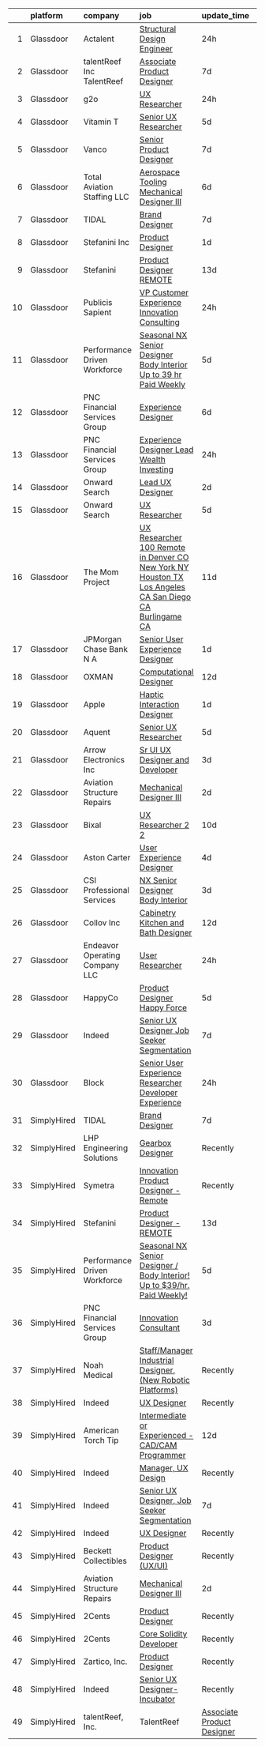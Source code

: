 

|    | platform    | company                         | job                                                                                                                                                                                                                                                                                                                                                                                                                                                                                                                                                                                                                                                                                                                                                                                                                                                                                                                                                                                                                                                                                                                                                                                                                                                                                                                                                                                  | update_time   | location        |
|---:|:------------|:--------------------------------|:-------------------------------------------------------------------------------------------------------------------------------------------------------------------------------------------------------------------------------------------------------------------------------------------------------------------------------------------------------------------------------------------------------------------------------------------------------------------------------------------------------------------------------------------------------------------------------------------------------------------------------------------------------------------------------------------------------------------------------------------------------------------------------------------------------------------------------------------------------------------------------------------------------------------------------------------------------------------------------------------------------------------------------------------------------------------------------------------------------------------------------------------------------------------------------------------------------------------------------------------------------------------------------------------------------------------------------------------------------------------------------------|:--------------|:----------------|
|  1 | Glassdoor   | Actalent                        | [Structural Design Engineer](https://www.glassdoor.com/partner/jobListing.htm?pos=108&ao=1110586&s=58&guid=00000182815e330db3ee27adf9f1bc2a&src=GD_JOB_AD&t=SR&vt=w&ea=1&cs=1_64343e0d&cb=1660027810940&jobListingId=1008060678199&cpc=1CBFC3E34E2A31FF&jrtk=3-0-1ga0lscq1khq3801-1ga0lscqhi4nf800-298540327e402893--6NYlbfkN0ChYVx_I3yfZ_JDY3EFoivtqvi_stwnZ_kRt8Dowt_l_d1ydueao4NE-oUleRJ4yhjFUHs5ZnXrFTiPbN8rBqXzmRXURaD8dYhLcceno7icdsHZlHIhFiDPM5daLp8ofTIaIl_Oz3_xjW5BVfBSvcw2amMY6Cz8N8XwphvWcq8DOS9PdfMEYBcsf90b7ddzjkn0m__7eV5XB1FjzIQQ5Z44uqQsd79ydZAgsjL1_J66htuei3CfjMv2yvS1iS1daoKGuPGEjf_PrQiSQNV86BrqGpifKPqRA14r4P2vppOddaUAf7umrzqp1YDlucC2oMPOm4Fb1YB4GYmNZ5qiTzsyqi9JaaX1w6hntfGwn1p11dX4ZY2vfrF6F5wS1mpTKqGZbGpkya3vJQLgzc-ssuGlYenRVioJTVqcTP9zopgpxnolQp_ydwXLljjUrHn9HoizDxXeUa_LjdBxYviL_-isOhGlQZz0_rXGJ97Cy2PH2aOi9Y5ir-ld-pO7HNtoyxKBEtlLXXa0r1Ok49TwHRFofw2L_JnPnBxsFKxQVBeD_npmK2yaVfsKMlemnkmPS2kXNhaLLEKzdnyiTjUlzsoXvmvZ-pd9HT7OGjJPsQ4G_bfBjDkX-feph1MuhtYkckgOSI8EIm0QUcF1K18KHIsqRKd1KPzJdQ7rVV69iBEMyeK-6eZkHSDk7gO870Hm__owphWCvNk9BwLH-0pGv33MXgqBgw92xgBNQaldn2BDWfujAOORna5RH6NEqDhsnGstYN4ebTU6r8UBNHzg86HMn4MDzMOKfTSUlkogL88n85OHNlm8J9p5qHadhLjIUbHYWYVfMBhMWHM__XGffyTfkPrQw4IhLv920CtKk6mZJBDnSR2F6ALorAvSWjRQcudrY9HB0dY6Khi47_hTu9e7fFbKc8RhD65q7pOfiu0YJIwwyTLSh3cn1IDuMShuKFkYPNsfTIybAkFVSmobN6U5acq82FFlwsQplSY0JLtcYw%3D%3D)    | 24h           | Ridley Park, PA |
|  2 | Glassdoor   | talentReef  Inc    TalentReef   | [Associate Product Designer](https://www.glassdoor.com/partner/jobListing.htm?pos=112&ao=1136043&s=58&guid=00000182815e330db3ee27adf9f1bc2a&src=GD_JOB_AD&t=SR&vt=w&cs=1_ab4b59e4&cb=1660027810941&jobListingId=1008043502935&jrtk=3-0-1ga0lscq1khq3801-1ga0lscqhi4nf800-c3207817c4df94fb-)                                                                                                                                                                                                                                                                                                                                                                                                                                                                                                                                                                                                                                                                                                                                                                                                                                                                                                                                                                                                                                                                                          | 7d            | Denver, CO      |
|  3 | Glassdoor   | g2o                             | [UX Researcher](https://www.glassdoor.com/partner/jobListing.htm?pos=120&ao=1136043&s=58&guid=00000182815e330db3ee27adf9f1bc2a&src=GD_JOB_AD&t=SR&vt=w&cs=1_968e0554&cb=1660027810942&jobListingId=1008061203757&jrtk=3-0-1ga0lscq1khq3801-1ga0lscqhi4nf800-202fcdfb3e7bbcab-)                                                                                                                                                                                                                                                                                                                                                                                                                                                                                                                                                                                                                                                                                                                                                                                                                                                                                                                                                                                                                                                                                                       | 24h           | Columbus, OH    |
|  4 | Glassdoor   | Vitamin T                       | [Senior UX Researcher](https://www.glassdoor.com/partner/jobListing.htm?pos=110&ao=1110586&s=58&guid=00000182815e330db3ee27adf9f1bc2a&src=GD_JOB_AD&t=SR&vt=w&cs=1_2f5151d5&cb=1660027810940&jobListingId=1008050982766&cpc=334ABAF5D42DC775&jrtk=3-0-1ga0lscq1khq3801-1ga0lscqhi4nf800-1200f6927eaa51f5--6NYlbfkN0DMrcEu7yrtATojKJA7cEzGQ3FdRGWLh0CZQInL4ECGI6k5tN82kdM0OKoro5eXmjo25juUC15Bn_5FvpvryvsrTLUL2oDjCcrQC04tAygTwCOHWWIXXUrE7H70wm1oIINCoA90hGUIv0GH0S6mX26R4nvW9OaQClBfjsAi7lh3irLm-MtsjqBo1w1OyKsMUsXqxpFd3nxlcmb6H5e8q5o5cfKgyHw28ehY4wc8jEriBNBUqGWFTp35NunGrQimSY2bBFMdu6Elv1LiFZTm8K_-S8LOArMZEEDRXUu7JI-M0Gk_I0Xa0uHNNrpDuuKkg_aIgDFXrlFFr8xtCCcBrSOt-QyyOwcWPkzR7ki8iubP25wt61Zbtt8rSLEkqsz18M_f0VBYmF7jyNnwQR2636CnZF0BHglU3iIIBHkI5uBAj9SRaxFgkZevuWY5ok3IYpdhhdVRbFjY-Pd5Pnzf1ZDQBbftxwPKFCw%3D)                                                                                                                                                                                                                                                                                                                                                                                                                                                                                                                                                             | 5d            | Remote          |
|  5 | Glassdoor   | Vanco                           | [Senior Product Designer](https://www.glassdoor.com/partner/jobListing.htm?pos=126&ao=1136043&s=58&guid=00000182815e330db3ee27adf9f1bc2a&src=GD_JOB_AD&t=SR&vt=w&cs=1_2bf88bb4&cb=1660027810942&jobListingId=1008045533969&jrtk=3-0-1ga0lscq1khq3801-1ga0lscqhi4nf800-edf5500286d90d1a-)                                                                                                                                                                                                                                                                                                                                                                                                                                                                                                                                                                                                                                                                                                                                                                                                                                                                                                                                                                                                                                                                                             | 7d            | Remote          |
|  6 | Glassdoor   | Total Aviation Staffing  LLC    | [Aerospace Tooling Mechanical Designer III](https://www.glassdoor.com/partner/jobListing.htm?pos=118&ao=1136043&s=58&guid=00000182815e330db3ee27adf9f1bc2a&src=GD_JOB_AD&t=SR&vt=w&ea=1&cs=1_8de34683&cb=1660027810941&jobListingId=1008048584367&jrtk=3-0-1ga0lscq1khq3801-1ga0lscqhi4nf800-c688717db28de810-)                                                                                                                                                                                                                                                                                                                                                                                                                                                                                                                                                                                                                                                                                                                                                                                                                                                                                                                                                                                                                                                                      | 6d            | Detroit, MI     |
|  7 | Glassdoor   | TIDAL                           | [Brand Designer](https://www.glassdoor.com/partner/jobListing.htm?pos=111&ao=1136043&s=58&guid=00000182815e330db3ee27adf9f1bc2a&src=GD_JOB_AD&t=SR&vt=w&cs=1_8c3c58df&cb=1660027810940&jobListingId=1008046109956&jrtk=3-0-1ga0lscq1khq3801-1ga0lscqhi4nf800-eaaac7ea9afa7278-)                                                                                                                                                                                                                                                                                                                                                                                                                                                                                                                                                                                                                                                                                                                                                                                                                                                                                                                                                                                                                                                                                                      | 7d            | New York, NY    |
|  8 | Glassdoor   | Stefanini  Inc                  | [Product Designer](https://www.glassdoor.com/partner/jobListing.htm?pos=122&ao=1136043&s=58&guid=00000182815e330db3ee27adf9f1bc2a&src=GD_JOB_AD&t=SR&vt=w&ea=1&cs=1_db5f9cc5&cb=1660027810942&jobListingId=1008059109791&jrtk=3-0-1ga0lscq1khq3801-1ga0lscqhi4nf800-cca17383ba68e024-)                                                                                                                                                                                                                                                                                                                                                                                                                                                                                                                                                                                                                                                                                                                                                                                                                                                                                                                                                                                                                                                                                               | 1d            | Dearborn, MI    |
|  9 | Glassdoor   | Stefanini                       | [Product Designer   REMOTE](https://www.glassdoor.com/partner/jobListing.htm?pos=121&ao=1136043&s=58&guid=00000182815e330db3ee27adf9f1bc2a&src=GD_JOB_AD&t=SR&vt=w&ea=1&cs=1_1c10ee71&cb=1660027810942&jobListingId=1008031185723&jrtk=3-0-1ga0lscq1khq3801-1ga0lscqhi4nf800-603b02cc24df940a-)                                                                                                                                                                                                                                                                                                                                                                                                                                                                                                                                                                                                                                                                                                                                                                                                                                                                                                                                                                                                                                                                                      | 13d           | Remote          |
| 10 | Glassdoor   | Publicis Sapient                | [VP Customer Experience   Innovation Consulting](https://www.glassdoor.com/partner/jobListing.htm?pos=130&ao=1136043&s=58&guid=00000182815e330db3ee27adf9f1bc2a&src=GD_JOB_AD&t=SR&vt=w&cs=1_11b798de&cb=1660027810942&jobListingId=1008061789372&jrtk=3-0-1ga0lscq1khq3801-1ga0lscqhi4nf800-6f4aad5935b929a5-)                                                                                                                                                                                                                                                                                                                                                                                                                                                                                                                                                                                                                                                                                                                                                                                                                                                                                                                                                                                                                                                                      | 24h           | Boston, MA      |
| 11 | Glassdoor   | Performance Driven Workforce    | [Seasonal NX Senior Designer   Body Interior  Up to  39 hr  Paid Weekly ](https://www.glassdoor.com/partner/jobListing.htm?pos=101&ao=1110586&s=58&guid=00000182815e330db3ee27adf9f1bc2a&src=GD_JOB_AD&t=SR&vt=w&ea=1&cs=1_00f7523b&cb=1660027810939&jobListingId=1008050454870&cpc=52D3555E595CCC3C&jrtk=3-0-1ga0lscq1khq3801-1ga0lscqhi4nf800-ab71d20a5b18ee41--6NYlbfkN0Dq7wNF6jtLSy1OOYImMj30m8766OlcFNaTQzBYMmYZTRsEBKSn0giEyxH-1f0xX1YOqYBCxATsfRQEnT0NH5f9FW7_Mf--eRn7OUz2ERx-95yHyYbIwbEfsHX17XpPl4rLIpMJ6Ui7TM6z2kX_5FpaYQ5Cl6feZwljN4TlL9c1ldBpycCaV6TjBjCLUBSdiFq_AgnMKvW6oTF2Kf90oq0Qk_XeLfKOcfGtg6WdrmbNbEB9dLD-xmv8yAg9q6gywRk-xq8GQvtLddYZpRPTIT94KA5QIrOdxqKrwJB37DG8ssKaxT1tT4NkeKkdgTz7XKhnF752jHSYRzokcTDJ9DN7gsTQ4qDdz-u5gI_n6QzKfUw4cw5Iv4zkd2g7wZ3Yt365VVTkTC2R49zhk30Ox5Z3H6SdezYSBX1AJtLmg8aL4IJu7MiDypkGfYFBJkawwnkxhljbC5LMm27mAVZOP8BckjNR6jmbreNQcOak2ADdmeWUyqmYwltGqVWTCvs-YCrpfpPBL2f510szFIURvdydCtBX-aqELNm4PnK2J1AibiIINRdPJR28t9Gtq5fCAUs%3D)                                                                                                                                                                                                                                                                                                                                                                                                     | 5d            | Livonia, MI     |
| 12 | Glassdoor   | PNC Financial Services Group    | [Experience Designer](https://www.glassdoor.com/partner/jobListing.htm?pos=115&ao=1136043&s=58&guid=00000182815e330db3ee27adf9f1bc2a&src=GD_JOB_AD&t=SR&vt=w&cs=1_b728bb78&cb=1660027810941&jobListingId=1008047238860&jrtk=3-0-1ga0lscq1khq3801-1ga0lscqhi4nf800-82b1a30bb8d70820-)                                                                                                                                                                                                                                                                                                                                                                                                                                                                                                                                                                                                                                                                                                                                                                                                                                                                                                                                                                                                                                                                                                 | 6d            | Pittsburgh, PA  |
| 13 | Glassdoor   | PNC Financial Services Group    | [Experience Designer Lead   Wealth   Investing](https://www.glassdoor.com/partner/jobListing.htm?pos=124&ao=1136043&s=58&guid=00000182815e330db3ee27adf9f1bc2a&src=GD_JOB_AD&t=SR&vt=w&cs=1_24e1e0ba&cb=1660027810942&jobListingId=1008061519323&jrtk=3-0-1ga0lscq1khq3801-1ga0lscqhi4nf800-de13e6c5916b0797-)                                                                                                                                                                                                                                                                                                                                                                                                                                                                                                                                                                                                                                                                                                                                                                                                                                                                                                                                                                                                                                                                       | 24h           | Pittsburgh, PA  |
| 14 | Glassdoor   | Onward Search                   | [Lead UX Designer](https://www.glassdoor.com/partner/jobListing.htm?pos=102&ao=1110586&s=58&guid=00000182815e330db3ee27adf9f1bc2a&src=GD_JOB_AD&t=SR&vt=w&cs=1_a63da6da&cb=1660027810938&jobListingId=1008057336493&cpc=41F4513DE90102B9&jrtk=3-0-1ga0lscq1khq3801-1ga0lscqhi4nf800-2fe85bb97f3f634f--6NYlbfkN0B7YoEZZ2QAGDyEGGmBPAUWSHc1Mt3sMCn9FehKcWA3w7gs-9AXM_DVLctndGAQcMvJsQFKfhDrMP9mJ6Bt2mgazmULIA7Ey99oJsI4jW08FqyuvnyeXPiYJ-mw7Guh-veRBABEHgxKSR79ZJ-iO4FxBmlxiC5ighRO6-HDhTgZk8WvyQ2sW_1_Iwyotp7lN19nFZYUMUQwv3owGch2l-jRTwnjjQWEaT9mIoKcmKsSAWCCwxFdeCvorJX3MVb7D2uCUERTdoLMGhP8185qv15o3IHic67avguCvOD1YF47JpgAxjq5cNU5IEVSCK0aRSv3eVDNSKvM3KUyszeAynkNgYNYWhMBPPwkYj4VDXuuniwIFqUbwW1zOBIqq0jpmqm45BdZuYVnO8XV1d5-d_1z4PQrtNVcsCeMaTxP4I4YThhhDDsz_s0dHt7qEF9LK5Q67BJ7BTN0VAcwGr6klovdAW7a2VzbTZlu5I8A1zZAMUZ9oKnxVp5D3r1ipKkKPW5Sb9r1GaT4A2tRH9mt-QNOT_flj9ZxamE3yx6v1togBUAs_AVSVI1Rn_1ChYUPfKC1yvASQduhDu6xkeAKybqnRrqJRr-zgu5sHdWvVEdafQXZrMfnKin71pr6eP32DoJ0fQNVnt6Pg52VaXQhZmjj1886KSuW5gWQ8RDr-aCBeX5dazSDGvUimvCcwHwSm_buY3Ogcmyo_R9EVsPzrYTqfStOViwpKQMVSEsiMM03ugFHsYPh5LF3923CRUxmhNEOTf8NY3vP27lFJgv7zv16g_7Y2IhkIzaMACeexrl-jj-LiieCzDKsqzxvl-M56Qc4s9yuiPo9HuCnaBfSL8umXZbS6R7psh6Cz9xyl-cn7czBAZnSlph5uUHnWIcaHvwmEYjZB0FYQoA4M8H6A_49-Yu3pB17utgQOsKTKoH98I87kdfRLItPEx9BB1DTGhyrpX6oYt4-hoi8JqySgYWzOBU2p2TFMC2beH90eq5DtnQdpLFuAcwNoiViWMOmsMw%3D) | 2d            | Boston, MA      |
| 15 | Glassdoor   | Onward Search                   | [UX Researcher](https://www.glassdoor.com/partner/jobListing.htm?pos=109&ao=1110586&s=58&guid=00000182815e330db3ee27adf9f1bc2a&src=GD_JOB_AD&t=SR&vt=w&cs=1_fdfeb9f5&cb=1660027810940&jobListingId=1008049690845&cpc=1CBFC3E34E2A31FF&jrtk=3-0-1ga0lscq1khq3801-1ga0lscqhi4nf800-a94c2da48eea65ce--6NYlbfkN0B7YoEZZ2QAGDyEGGmBPAUWSHc1Mt3sMCn9FehKcWA3w0jw7EbYYLNYdQbp0yVH2fvDc3Zq6nqyhJnfCf-CACtZ-qJPNQs4SRKRjzH8dfxoNaXjFK_kxgkdhuYSm77GvzoS_ok44d4aPhXSmV6_tjBjKFAME4au07L_P1I6t-SpKyaVYlhaceua-auyYFbzL1O8V6K0bJJgoKSQHaqlunB_DQoNCrVdhepOh7BsqqYOqbb2sXgi2x-wvUoVwq9G83gEP4jLgfK12P7MGzqA1V1B6RddVt5GZc--qILAB_B-w4O4E5CgGcrT1kJomP1d8FDJRh-B5D6727ultoiwEbkb9J2se0Am5rX1JVIzRcY6Y25jY-cNWPUMml0oWVtIa_W51vQGnvqoVso246cmWsDkLbZq6f0fZEX58U7m0QurdhuQOr94Dq_RBPbuX0MvBtqv5GQwGzGV1CzqBFm-0rkShjqQrfOI6YflqxFLRvqcYFG8R33DPa05jbMk8_C9iyG8kqPcSGbT4dAjG6ZiYOwwhePTGmcXoS-yiLYIC7iUCkXzw7GDLIhBXgQbN6gdPe3z9HRJ86zU0TQp6aX7jSPvWqBrGjnGz-4r0hOHOghgucnbPDYmQAnrfltX8IEdK_metmlPCj_kQUaIe1iTfBldq8ziZiL_499Hi2LM1eAxkNTSKvttbmnCdknMiOoO_SU0ntLuyyn5P1BXsjSBwRG3Cd4NojHKoZT4uFe7Z0Ciljha0myifokMFBDIqf0OKVYnlf9beB58H9cZfIJfZo9kA6cK2KKQaTawTiO8D0HvaUKxJPOhFgxDZqND_x3EgPgIUrSZATslKo5TvhkMa2EeDri3JymArzt04yIpm2AYH-grzgy4sdT6WsDd8srqaReDxDEcYfYk4xUNvz5iVkL0FWUdd2LKb_Fd7vw5CEsM9DIua6o5fLy5HO1Zq_MlsgjQtfVJn46MRqD2aJRH2bS_xgz5I3jNM7tDwSWMCC1jrw%3D%3D)                      | 5d            | Boston, MA      |
| 16 | Glassdoor   | The Mom Project                 | [UX Researcher  100  Remote in Denver  CO  New York  NY  Houston  TX  Los Angeles  CA  San Diego  CA  Burlingame  CA ](https://www.glassdoor.com/partner/jobListing.htm?pos=104&ao=1110586&s=58&guid=00000182815e330db3ee27adf9f1bc2a&src=GD_JOB_AD&t=SR&vt=w&cs=1_367bb017&cb=1660027810939&jobListingId=1008034968036&cpc=84DBBAA61F05C438&jrtk=3-0-1ga0lscq1khq3801-1ga0lscqhi4nf800-67172432695b284b--6NYlbfkN0BDp_epf89aHDQhKpPegNJQ_ldQpEFZQsM9OcONMGxWx6pU56EKHF58QjVdAUvn2gXbir20QHWRLNwdvRc3_NIGqJ-s9orVohzQ1eBZAEMF8feyYqvQOp_ymqfL4B7zGZu4pnTpy7cWuCNrkPyTgz6AUWGiur08UrlqpByqfLO4_6Q0VWQySabgXUobcs_fsjogU3AmXF6zmy5hR6emJCq0ttPy_6WjO6xjvdFnFi5MC9F_T6Md1Cj71FbokEYI-nG5pge-gnvFc4DCd4wy2svw7eVMSVyUpr6CnWR5iD6rBoPgM4XHOSBtP50cr1Ace0qqzn6F1C9xKBfv1LgxAKjl1T8RkbuAMAVbia9qx5MJKnYZkmvIsV-nlAyPPelNVeZTNlJrHzwCrpANpR667XyeH-6hV8e6ScI7NPHCkH1ib2o-zy_WzFPWhDe5RJpa6TXpAy3eYeLzqvSqjp8Ga_kqbn06SUTg8yAN8ozth7S6sCqtkhpuYmbwwnPVct7bYjEqxoWs21yv6rQPg8BPpKz7zlxhs51-4CweZTV2J-jGledeywJQA1nOwFIxbAj62y6jVJzoSFVxSg%3D%3D)                                                                                                                                                                                                                                                                                                                                               | 11d           | Houston, TX     |
| 17 | Glassdoor   | JPMorgan Chase Bank  N A        | [Senior User Experience Designer](https://www.glassdoor.com/partner/jobListing.htm?pos=127&ao=1136043&s=58&guid=00000182815e330db3ee27adf9f1bc2a&src=GD_JOB_AD&t=SR&vt=w&cs=1_40d500e5&cb=1660027810942&jobListingId=1008059216003&jrtk=3-0-1ga0lscq1khq3801-1ga0lscqhi4nf800-4635ccbdd7213e58-)                                                                                                                                                                                                                                                                                                                                                                                                                                                                                                                                                                                                                                                                                                                                                                                                                                                                                                                                                                                                                                                                                     | 1d            | Chicago, IL     |
| 18 | Glassdoor   | OXMAN                           | [Computational Designer](https://www.glassdoor.com/partner/jobListing.htm?pos=116&ao=1136043&s=58&guid=00000182815e330db3ee27adf9f1bc2a&src=GD_JOB_AD&t=SR&vt=w&cs=1_7d27991f&cb=1660027810941&jobListingId=1008033942178&jrtk=3-0-1ga0lscq1khq3801-1ga0lscqhi4nf800-848e2986704e05c3-)                                                                                                                                                                                                                                                                                                                                                                                                                                                                                                                                                                                                                                                                                                                                                                                                                                                                                                                                                                                                                                                                                              | 12d           | New York, NY    |
| 19 | Glassdoor   | Apple                           | [Haptic Interaction Designer](https://www.glassdoor.com/partner/jobListing.htm?pos=114&ao=1136043&s=58&guid=00000182815e330db3ee27adf9f1bc2a&src=GD_JOB_AD&t=SR&vt=w&cs=1_e4661cb0&cb=1660027810941&jobListingId=1008059355189&jrtk=3-0-1ga0lscq1khq3801-1ga0lscqhi4nf800-dc6ebfcb211a61cf-)                                                                                                                                                                                                                                                                                                                                                                                                                                                                                                                                                                                                                                                                                                                                                                                                                                                                                                                                                                                                                                                                                         | 1d            | Cupertino, CA   |
| 20 | Glassdoor   | Aquent                          | [Senior UX Researcher](https://www.glassdoor.com/partner/jobListing.htm?pos=105&ao=1110586&s=58&guid=00000182815e330db3ee27adf9f1bc2a&src=GD_JOB_AD&t=SR&vt=w&cs=1_3732dbae&cb=1660027810939&jobListingId=1008051208353&cpc=451933188B21919D&jrtk=3-0-1ga0lscq1khq3801-1ga0lscqhi4nf800-703d341d7d342d9c--6NYlbfkN0DMrcEu7yrtATojKJA7cEzGQ3FdRGWLh0CZQInL4ECGI9gD0Wolx9R2EDT7B77c2cRSY10wi-ePXOJg8nIu_ibrbHRamPzJmmrf-cgfHP2MYPuFr3C6FYWCt61aKloC0ogvAb_8L5f2BdltsHItqfiMWyZt7klUMZcB88DRRep0s7zytPcFUIc03_bq9KxM7vGcB_DfbCjJGh_fEhbQGT1GCXOdbQ46d5DQ9s3v_Me870WuLnsauiKeTHNYKdO-nxuIsccfUBcKX94AgzzWEIrY-q7wqO__2zZRYxZWXC7NlmEI-6VHWh_xAybjaR1ebN-NAPcwyVWgAt0WR2GIi8DiVz5c77B5-9p_8XlIaVA9HJUO1MWY40A-5EC1orfM_uyp9gpFyE8Mn5jQBX5a2rCh14nfgfDsf_yB9Oi809FQ4CDOT4Ak8SAFOUCjBnsS7IxmMUS0jljJbP_UsXgC3c5J)                                                                                                                                                                                                                                                                                                                                                                                                                                                                                                                                                                           | 5d            | Remote          |
| 21 | Glassdoor   | Arrow Electronics  Inc          | [Sr UI UX Designer and Developer](https://www.glassdoor.com/partner/jobListing.htm?pos=106&ao=1110586&s=58&guid=00000182815e330db3ee27adf9f1bc2a&src=GD_JOB_AD&t=SR&vt=w&cs=1_a9f6e375&cb=1660027810939&jobListingId=1008056065835&cpc=4F748F1840550ABC&jrtk=3-0-1ga0lscq1khq3801-1ga0lscqhi4nf800-47affdec83da1e62--6NYlbfkN0DU7nQRDbH4s4aLIJcXdF8O4sVsxvpk95xASanc1ljvNUK9W2Ghb2zU1DyG5cANs0biYU88GwOLmJM6RFoZR5xYloxRlfepSO6ZCUygYdMDUA_g2Qi-Tel9ufo5MWGPVuarPqz4aO3E87yiA8A-pwX4VtdLX5vqf7g35dG3iH90hVMVCtLp0TzZzMSI7YSh6aR-RH-kmK6mYSQB0qwlZOyb5tukixJdF_-L5UD6kZUagIHnLlbUcMjIkNZBUmDfU1SY3q1Zh8D7LmNo-j2Sb6Dg5xBJlDWkuHRbEoT268-tu4aFuGhXBipBlK7fTiNyjueUDDAebxq1iH7WvCh-dN-cHOorA5QaCBMGZEM0IMSyVntG2aoRPbVKP30xyfzn1W45fK8TFta8Q04MJ98SzkX4WyojW1RUeArPDxKnc99F4yVhmDZpQyOjGKeplxA0onOAckCpvJhox7GtGQgTzYVnqWj6_mh9s2qICEO-t2-Dg8-rCmqAQ3idwOKFNICTtwkCNkNzqS4EiWjUQIUxaN2hFjmpoQRe_ETBlkrOHeYiJQKq7QltiwbM)                                                                                                                                                                                                                                                                                                                                                                                                                                                                | 3d            | Londonderry, NH |
| 22 | Glassdoor   | Aviation Structure Repairs      | [Mechanical Designer III](https://www.glassdoor.com/partner/jobListing.htm?pos=113&ao=1136043&s=58&guid=00000182815e330db3ee27adf9f1bc2a&src=GD_JOB_AD&t=SR&vt=w&ea=1&cs=1_37698900&cb=1660027810941&jobListingId=1008057182793&jrtk=3-0-1ga0lscq1khq3801-1ga0lscqhi4nf800-1afe14cc36ec53ce-)                                                                                                                                                                                                                                                                                                                                                                                                                                                                                                                                                                                                                                                                                                                                                                                                                                                                                                                                                                                                                                                                                        | 2d            | Macomb, MI      |
| 23 | Glassdoor   | Bixal                           | [UX Researcher  2 2 ](https://www.glassdoor.com/partner/jobListing.htm?pos=128&ao=1136043&s=58&guid=00000182815e330db3ee27adf9f1bc2a&src=GD_JOB_AD&t=SR&vt=w&cs=1_42369203&cb=1660027810942&jobListingId=1008037926238&jrtk=3-0-1ga0lscq1khq3801-1ga0lscqhi4nf800-c85373c387c37d19-)                                                                                                                                                                                                                                                                                                                                                                                                                                                                                                                                                                                                                                                                                                                                                                                                                                                                                                                                                                                                                                                                                                 | 10d           | Remote          |
| 24 | Glassdoor   | Aston Carter                    | [User Experience Designer](https://www.glassdoor.com/partner/jobListing.htm?pos=107&ao=1110586&s=58&guid=00000182815e330db3ee27adf9f1bc2a&src=GD_JOB_AD&t=SR&vt=w&ea=1&cs=1_545a277b&cb=1660027810940&jobListingId=1008053786189&cpc=654405A9B1E0A9F5&jrtk=3-0-1ga0lscq1khq3801-1ga0lscqhi4nf800-5e957ba5b4b46f4e--6NYlbfkN0ChYVx_I3yfZ_JDY3EFoivtqvi_stwnZ_kRt8Dowt_l_d1ydueao4NEv8X4QANiVn9JD5vvckC5i6j0rfTBqpcgvy67pi6iZNUP5V4TH5-RhQfJ11Bqifcd3lodHg1crcsyRt1zhCtqBW2yUB667GHysvFzVzXlu0FrQVEsPUdBoCxalFU2sA6UawQSGGnd4M8Amcw_lcL5zhIPkt6NU0QmV70yWu9mIpvXWc2voWovLeGnzbLzPrH6wTPTz9BMavWIt2FVwZn5pzx5o6HgHgzJTvXqAbbwdmhUJkKwv_NjwI3bBwsISL0YGnePCO1uroaOtYRQ5nyzT9ASmuA21_KMjQLy0k5EDZkSzk2FQOkb8D6_26oaifzljEVw3WmEa01d7MJd_0dBgyScJXmWDNVK_bLQlSsYriwfpRtcyHB9vREm7uC1vH-ObcXpXE9SzfcstmTcn4CPgzggRCUs-pt55yteqffzfDRJMstR8_Hda8JTiNv3QyVfu5rElxXMrFZmP_matpkvId6nT-JV-l4D7yXLt-MWBGQm_YJQ8Sj72e88DzQLuJSxJT5NX7pza-pSsIvuASjq5ZEGm9sAib1P6vavijXb5XOr653p5BNc6MFeF2MekdCWmIL3bD5d3tQxK_sdrRbv3qRafjZs6oyjUaKa0chAX-fy1eVGzE2S_11-w9AvWmSwtZWOjore69Tmj_BDdIoooCUPeLgHAS4_zk7dDpC979XGwSHa008Ux1vUsrYgArqk_NVOA1c935ymZLK358VCVc5jxBa97GDobL4VSLZeGcAI5WhQTLv6Uitmlqjk_eqH4FQpjCEkthHlGJBnK3NG6YTEoY_8nPH3eOOSoXQ2_Zlo6q2DKCJ5p5o-FggFMRbmBaTHnHyl5IxAQvwU048I8EqyFHee-aZ55V1OmKOdLmS2xciClL0CDKvNAq8za8TNauNooqZOrj8T-nwchltOPA%3D%3D)                                      | 4d            | Brooklyn, NY    |
| 25 | Glassdoor   | CSI Professional Services       | [NX Senior Designer Body Interior](https://www.glassdoor.com/partner/jobListing.htm?pos=117&ao=1136043&s=58&guid=00000182815e330db3ee27adf9f1bc2a&src=GD_JOB_AD&t=SR&vt=w&ea=1&cs=1_359e0b54&cb=1660027810941&jobListingId=1008056015441&jrtk=3-0-1ga0lscq1khq3801-1ga0lscqhi4nf800-b6d6765d476f3095-)                                                                                                                                                                                                                                                                                                                                                                                                                                                                                                                                                                                                                                                                                                                                                                                                                                                                                                                                                                                                                                                                               | 3d            | Livonia, MI     |
| 26 | Glassdoor   | Collov Inc                      | [Cabinetry  Kitchen and Bath Designer](https://www.glassdoor.com/partner/jobListing.htm?pos=129&ao=1136043&s=58&guid=00000182815e330db3ee27adf9f1bc2a&src=GD_JOB_AD&t=SR&vt=w&ea=1&cs=1_95cc2ac3&cb=1660027810947&jobListingId=1008033756043&jrtk=3-0-1ga0lscq1khq3801-1ga0lscqhi4nf800-36c463b7fc248d4c-)                                                                                                                                                                                                                                                                                                                                                                                                                                                                                                                                                                                                                                                                                                                                                                                                                                                                                                                                                                                                                                                                           | 12d           | Los Angeles, CA |
| 27 | Glassdoor   | Endeavor Operating Company  LLC | [User Researcher](https://www.glassdoor.com/partner/jobListing.htm?pos=125&ao=1136043&s=58&guid=00000182815e330db3ee27adf9f1bc2a&src=GD_JOB_AD&t=SR&vt=w&cs=1_0967507c&cb=1660027810942&jobListingId=1008060385314&jrtk=3-0-1ga0lscq1khq3801-1ga0lscqhi4nf800-77f36a4c45207d54-)                                                                                                                                                                                                                                                                                                                                                                                                                                                                                                                                                                                                                                                                                                                                                                                                                                                                                                                                                                                                                                                                                                     | 24h           | New York, NY    |
| 28 | Glassdoor   | HappyCo                         | [Product Designer   Happy Force](https://www.glassdoor.com/partner/jobListing.htm?pos=119&ao=1136043&s=58&guid=00000182815e330db3ee27adf9f1bc2a&src=GD_JOB_AD&t=SR&vt=w&ea=1&cs=1_0296b0b9&cb=1660027810942&jobListingId=1008051268876&jrtk=3-0-1ga0lscq1khq3801-1ga0lscqhi4nf800-593a1be306523794-)                                                                                                                                                                                                                                                                                                                                                                                                                                                                                                                                                                                                                                                                                                                                                                                                                                                                                                                                                                                                                                                                                 | 5d            | Remote          |
| 29 | Glassdoor   | Indeed                          | [Senior UX Designer  Job Seeker Segmentation](https://www.glassdoor.com/partner/jobListing.htm?pos=103&ao=1110586&s=58&guid=00000182815e330db3ee27adf9f1bc2a&src=GD_JOB_AD&t=SR&vt=w&cs=1_0b5be286&cb=1660027810939&jobListingId=1008045137917&cpc=56C4EA4A1A191A49&jrtk=3-0-1ga0lscq1khq3801-1ga0lscqhi4nf800-af48508456899348--6NYlbfkN0CiRNM7CVr8YueLFKlzwbFWI0o7IjV438l4sVrvKZ0flpURU_mqoI8EbsK64YRr3OBxamdZgdgkoza8v0a3MFieM377GjgT9XR7E3WLK0vRmBVo8F0ptwlr6nwM_zpcMnccqgRmHdyuwXmXoGaVEwdFkY6wK8aZ_mg6P3a0pju5CjYy_8HlE8jR_HieATOU9Utpdg9bLCk_HbpusQ9C9CtYkeHwcJ5RzRrNVUyONJZmU_CIKiTslVKfYkbzqLLoXRC6CIzcIHs-__ccL4Ln8a4c1qPWCn5eYS3R5Y-vh4f5eHTHHRtBLp_cV_jU9H1wkGJAqeRPuFXAdrFWYqxiYNUMIWksYc8emLSruSfAsK-XRWAB9BLWtZBdYf-zSu6Dn5hzAXVLDfo7OVbihnf0nXZt6QHrf-Zd1I_pfMCeI5xGXKBqnjd2eKI2fi5cYC5rDW6rFxwwDsDa0obK5244OvezSty8V9kHjPygY04oVSIdM1KI3y26B1vfjKYU2CbDYFSKFDGDivyT10Q4ZmKbE9aqdHIWF9yY1hKyFZVqc0BgZQ%3D%3D)                                                                                                                                                                                                                                                                                                                                                                                                                                                        | 7d            | Seattle, WA     |
| 30 | Glassdoor   | Block                           | [Senior User Experience Researcher  Developer Experience](https://www.glassdoor.com/partner/jobListing.htm?pos=123&ao=1136043&s=58&guid=00000182815e330db3ee27adf9f1bc2a&src=GD_JOB_AD&t=SR&vt=w&cs=1_7ec619ae&cb=1660027810942&jobListingId=1008061789383&jrtk=3-0-1ga0lscq1khq3801-1ga0lscqhi4nf800-f7d98334f4dfb12a-)                                                                                                                                                                                                                                                                                                                                                                                                                                                                                                                                                                                                                                                                                                                                                                                                                                                                                                                                                                                                                                                             | 24h           | New York, NY    |
| 31 | SimplyHired | TIDAL                           | [Brand Designer](https://www.simplyhired.com/job/ns4ZyIly_rYrca2-5HqX62BFMPA37OFKb88sg8tpNrsnPB9Vm_HRtg?q=generative+designer)                                                                                                                                                                                                                                                                                                                                                                                                                                                                                                                                                                                                                                                                                                                                                                                                                                                                                                                                                                                                                                                                                                                                                                                                                                                       | 7d            | New York, NY    |
| 32 | SimplyHired | LHP Engineering Solutions       | [Gearbox Designer](https://www.simplyhired.com/job/VMY6SP8_4getA_7vpm0beyLYlhyePz0Z4YOFw2xXbYA0aVDhHjkIHw?q=generative+designer)                                                                                                                                                                                                                                                                                                                                                                                                                                                                                                                                                                                                                                                                                                                                                                                                                                                                                                                                                                                                                                                                                                                                                                                                                                                     | Recently      | Novi, MI        |
| 33 | SimplyHired | Symetra                         | [Innovation Product Designer - Remote](https://www.simplyhired.com/job/hSkWjaWMYgFhCFQx-vz3tfIowyPuP4lujgWiB5HyDVHP--PC0XA9tQ?q=generative+designer)                                                                                                                                                                                                                                                                                                                                                                                                                                                                                                                                                                                                                                                                                                                                                                                                                                                                                                                                                                                                                                                                                                                                                                                                                                 | Recently      | Bellevue, WA    |
| 34 | SimplyHired | Stefanini                       | [Product Designer - REMOTE](https://www.simplyhired.com/job/Arzm_iP7hnwrFwmga5_9Aju5FHfJlvvTUqCcwNVSk03DdQ36f7Sglg?q=generative+designer)                                                                                                                                                                                                                                                                                                                                                                                                                                                                                                                                                                                                                                                                                                                                                                                                                                                                                                                                                                                                                                                                                                                                                                                                                                            | 13d           | Remote          |
| 35 | SimplyHired | Performance Driven Workforce    | [Seasonal NX Senior Designer / Body Interior! Up to $39/hr. Paid Weekly!](https://www.simplyhired.com/job/F-tuURKrI6N1iIpZLv0q6D45sBzQU3tJNv29EwBTZ7fUJJPykyzqOQ?q=generative+designer)                                                                                                                                                                                                                                                                                                                                                                                                                                                                                                                                                                                                                                                                                                                                                                                                                                                                                                                                                                                                                                                                                                                                                                                              | 5d            | Livonia, MI     |
| 36 | SimplyHired | PNC Financial Services Group    | [Innovation Consultant](https://www.simplyhired.com/job/iEeb7dDUzndYNTs37PpYOoaUs8gBt_foD0fC09Vp2d9uQSbIy3Ljzg?q=generative+designer)                                                                                                                                                                                                                                                                                                                                                                                                                                                                                                                                                                                                                                                                                                                                                                                                                                                                                                                                                                                                                                                                                                                                                                                                                                                | 3d            | Atlanta, GA     |
| 37 | SimplyHired | Noah Medical                    | [Staff/Manager Industrial Designer, (New Robotic Platforms)](https://www.simplyhired.com/job/Q1hQ1Qp6O7CZ6Z_3K_2XWf-RupqMcD3-ZovBqcVZt1g31kYNulR1-Q?q=generative+designer)                                                                                                                                                                                                                                                                                                                                                                                                                                                                                                                                                                                                                                                                                                                                                                                                                                                                                                                                                                                                                                                                                                                                                                                                           | Recently      | Pleasanton, CA  |
| 38 | SimplyHired | Indeed                          | [UX Designer](https://www.simplyhired.com/job/URziMhrNTaKa1PLKfIfrhF-GuRmaj4gn2FhVHZfhBU3tWsV0R0J4dw?q=generative+designer)                                                                                                                                                                                                                                                                                                                                                                                                                                                                                                                                                                                                                                                                                                                                                                                                                                                                                                                                                                                                                                                                                                                                                                                                                                                          | Recently      | United States   |
| 39 | SimplyHired | American Torch Tip              | [Intermediate or Experienced - CAD/CAM Programmer](https://www.simplyhired.com/job/ifV5vJ5oIJ-RFxVjcNkr2FGqpGsMGx_xuALRe694-z420ejluC13oA?q=generative+designer)                                                                                                                                                                                                                                                                                                                                                                                                                                                                                                                                                                                                                                                                                                                                                                                                                                                                                                                                                                                                                                                                                                                                                                                                                     | 12d           | Bradenton, FL   |
| 40 | SimplyHired | Indeed                          | [Manager, UX Design](https://www.simplyhired.com/job/Bq589sK4IRMfwF5-KARscZ6LsNo2I05ZrwbHgWV1WMmQn8wB-Cg3yw?q=generative+designer)                                                                                                                                                                                                                                                                                                                                                                                                                                                                                                                                                                                                                                                                                                                                                                                                                                                                                                                                                                                                                                                                                                                                                                                                                                                   | Recently      | United States   |
| 41 | SimplyHired | Indeed                          | [Senior UX Designer, Job Seeker Segmentation](https://www.simplyhired.com/job/lfybSm7XYQpQy36GivebwMNDUfM8YVMEd8OjhiYdfPoepUZKB0YmcQ?q=generative+designer)                                                                                                                                                                                                                                                                                                                                                                                                                                                                                                                                                                                                                                                                                                                                                                                                                                                                                                                                                                                                                                                                                                                                                                                                                          | 7d            | United States   |
| 42 | SimplyHired | Indeed                          | [UX Designer](https://www.simplyhired.com/job/URziMhrNTaKa1PLKfIfrhF-GuRmaj4gn2FhVHZfhBU3tWsV0R0J4dw?q=generative+designer)                                                                                                                                                                                                                                                                                                                                                                                                                                                                                                                                                                                                                                                                                                                                                                                                                                                                                                                                                                                                                                                                                                                                                                                                                                                          | Recently      | United States   |
| 43 | SimplyHired | Beckett Collectibles            | [Product Designer (UX/UI)](https://www.simplyhired.com/job/gy0rLbkSdqKpBWtXfq3UwAEy9l89FRalzI2T5vH_cVb3ernBWBwUVg?q=generative+designer)                                                                                                                                                                                                                                                                                                                                                                                                                                                                                                                                                                                                                                                                                                                                                                                                                                                                                                                                                                                                                                                                                                                                                                                                                                             | Recently      | Remote          |
| 44 | SimplyHired | Aviation Structure Repairs      | [Mechanical Designer III](https://www.simplyhired.com/job/HvEk6mSfCYvPjOIogyO_r6b41ShA9ZZEMux8J04kvlzWmuUwq9ENsw?q=generative+designer)                                                                                                                                                                                                                                                                                                                                                                                                                                                                                                                                                                                                                                                                                                                                                                                                                                                                                                                                                                                                                                                                                                                                                                                                                                              | 2d            | Macomb, MI      |
| 45 | SimplyHired | 2Cents                          | [Product Designer](https://www.simplyhired.com/job/hfDbNr8nE59mZFMKpfn6QfxbSTb1dwOOakE4x9PO6RQwDAuXGUzsaw?q=generative+designer)                                                                                                                                                                                                                                                                                                                                                                                                                                                                                                                                                                                                                                                                                                                                                                                                                                                                                                                                                                                                                                                                                                                                                                                                                                                     | Recently      | Remote          |
| 46 | SimplyHired | 2Cents                          | [Core Solidity Developer](https://www.simplyhired.com/job/yaTegn-ORs8Xd35tTGfbV12cQTOp2DiyeY9m5_FSPmo1bC_GefnhsA?q=generative+designer)                                                                                                                                                                                                                                                                                                                                                                                                                                                                                                                                                                                                                                                                                                                                                                                                                                                                                                                                                                                                                                                                                                                                                                                                                                              | Recently      | Remote          |
| 47 | SimplyHired | Zartico, Inc.                   | [Product Designer](https://www.simplyhired.com/job/AvkylNGa_FTWwzDheU-xbU3PC5c2lQt485zSSNtwwzBQ_MAFGKFPgw?q=generative+designer)                                                                                                                                                                                                                                                                                                                                                                                                                                                                                                                                                                                                                                                                                                                                                                                                                                                                                                                                                                                                                                                                                                                                                                                                                                                     | Recently      | Remote          |
| 48 | SimplyHired | Indeed                          | [Senior UX Designer- Incubator](https://www.simplyhired.com/job/P2Qah3KvihmY9oU0JZ6WySv4uubZCo-4_kG0Bvf_fuSu6ca78-sPKg?q=generative+designer)                                                                                                                                                                                                                                                                                                                                                                                                                                                                                                                                                                                                                                                                                                                                                                                                                                                                                                                                                                                                                                                                                                                                                                                                                                        | Recently      | United States   |
| 49 | SimplyHired | talentReef, Inc. | TalentReef   | [Associate Product Designer](https://www.simplyhired.com/job/GgewyvYMTGGue5EVwp-b0ySbTPMDgQ4nCcCAGc9V-Wj22xOy1jTMdA?q=generative+designer)                                                                                                                                                                                                                                                                                                                                                                                                                                                                                                                                                                                                                                                                                                                                                                                                                                                                                                                                                                                                                                                                                                                                                                                                                                           | 7d            | Denver, CO      |